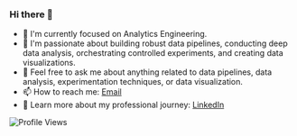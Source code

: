 ### Hi there 👋

- 🔭 I'm currently focused on Analytics Engineering.
- 🌱 I'm passionate about building robust data pipelines, conducting deep data analysis, orchestrating controlled experiments, and creating data visualizations.
- 💬 Feel free to ask me about anything related to data pipelines, data analysis, experimentation techniques, or data visualization.
- 📫 How to reach me: [Email](mailto:xxx.xxx@gmail.com)
- 📄 Learn more about my professional journey: [LinkedIn](https://www.linkedin.com/in/xx-xxx-a065a462/)

![Profile Views](https://komarev.com/ghpvc/?username=sarumaha&color=blue)


<!---
sarumaha/sarumaha is a ✨ special ✨ repository because its `README.md` (this file) appears on your GitHub profile.
You can click the Preview link to take a look at your changes.
--->
